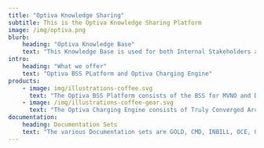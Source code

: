 ```yaml
---
title: "Optiva Knowledge Sharing"
subtitle: This is the Optiva Knowledge Sharing Platform
image: /img/optiva.png
blurb:
    heading: "Optiva Knowledge Base"
    text: "This Knowledge Base is used for both Internal Stakeholders and External Users."
intro:
    heading: "What we offer"
    text: "Optiva BSS PLatform and Optiva Charging Engine"
products:
    - image: img/illustrations-coffee.svg
      text: "The Optiva BSS Platform consists of the BSS for MVNO and Digital-First BSS."
    - image: /img/illustrations-coffee-gear.svg
      text: "The Optiva Charging Engine consists of Truly Converged Architecture, Charging for IoT and 5G Monetization."
documentation:
    heading: Documentation Sets
    text: "The various Documentation sets are GOLD, CMD, INBILL, OCE, OBP, PCS, Railways, S@O, TCB and UC."
---
```


